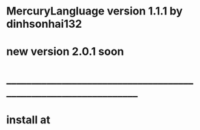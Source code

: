 # MercuryLangluage version 1.1.1 by dinhsonhai132
# new version 2.0.1 soon
# _______________________________________________________________
# install at 
